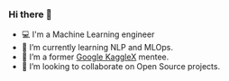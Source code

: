 ### Hi there 👋

* 💻 I'm a Machine Learning engineer
* 🌱 I’m currently learning NLP and MLOps.
* 🔭 I’m a former [Google KaggleX](https://www.kaggle.com/kagglex-bipoc-mentorship-program) mentee.
* 👯 I’m looking to collaborate on Open Source projects.

